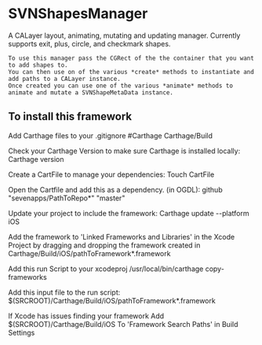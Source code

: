 # SVNShapesManager

 A CALayer layout, animating, mutating and updating manager.
 Currently supports exit, plus, circle, and checkmark shapes.

    To use this manager pass the CGRect of the the container that you want to add shapes to.
    You can then use on of the various *create* methods to instantiate and add paths to a CALayer instance.
    Once created you can use one of the various *animate* methods to animate and mutate a SVNShapeMetaData instance.

## To install this framework

Add Carthage files to your .gitignore
 #Carthage
 Carthage/Build

Check your Carthage Version to make sure Carthage is installed locally:
Carthage version

Create a CartFile to manage your dependencies:
Touch CartFile

Open the Cartfile and add this as a dependency. (in OGDL):
 github "sevenapps/PathToRepo*" "master"

Update your project to include the framework:
Carthage update --platform iOS

Add the framework to 'Linked Frameworks and Libraries' in the Xcode Project by dragging and dropping the framework created in
 Carthage/Build/iOS/pathToFramework*.framework

Add this run Script to your xcodeproj
/usr/local/bin/carthage copy-frameworks

Add this input file to the run script:
$(SRCROOT)/Carthage/Build/iOS/pathToFramework*.framework

If Xcode has issues finding your framework Add
 $(SRCROOT)/Carthage/Build/iOS
  To 'Framework Search Paths' in Build Settings
